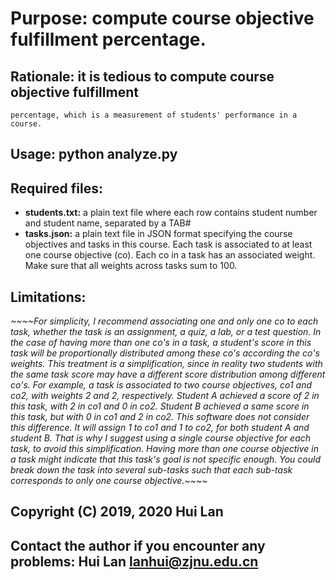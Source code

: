 # Purpose: compute course objective fulfillment percentage.
## Rationale: it is tedious to compute course objective fulfillment
    percentage, which is a measurement of students' performance in a course.
## Usage: python analyze.py
## Required files:

   - **students.txt:** a plain text file where each row contains student number and student name, separated by a TAB#
   - **tasks.json:** a plain text file in JSON format specifying the course objectives and tasks in this course.
                 Each task is associated to at least one course objective (co). Each co in a task has an associated weight.
                 Make sure that all weights across tasks sum to 100.

## Limitations:
 _~~~~For simplicity, I recommend associating one and only one co to each
 task, whether the task is an assignment, a quiz, a lab, or a test
 question.  In the case of having more than one co's in a task, a
 student's score in this task will be proportionally distributed
 among these co's according the co's weights.  This treatment is a
 simplification, since in reality two students with the same task
 score may have a different score distribution among different co's.
 For example, a task is associated to two course objectives, co1 and
 co2, with weights 2 and 2, respectively.  Student A achieved a score
 of 2 in this task, with 2 in co1 and 0 in co2.  Student B achieved a
 same score in this task, but with 0 in co1 and 2 in co2.  This
 software does not consider this difference.  It will assign 1 to co1
 and 1 to co2, for both student A and student B.  That is why I
 suggest using a single course objective for each task, to avoid this
 simplification.  Having more than one course objective in a task
 might indicate that this task's goal is not specific enough.  You
 could break down the task into several sub-tasks such that each
 sub-task corresponds to only one course objective._~~~~

## Copyright (C) 2019, 2020 Hui Lan

## Contact the author if you encounter any problems: Hui Lan <lanhui@zjnu.edu.cn>
